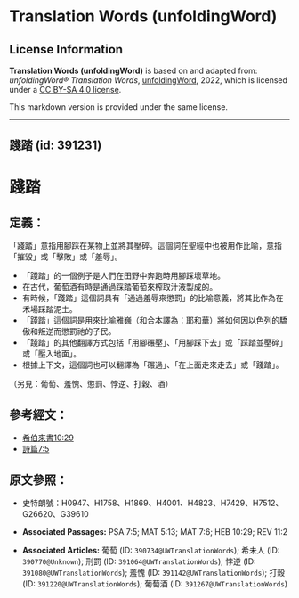 # Translation Words (unfoldingWord)

## License Information

**Translation Words (unfoldingWord)** is based on and adapted from: _unfoldingWord® Translation Words_, [unfoldingWord](https://unfoldingword.org/utw), 2022, which is licensed under a [CC BY-SA 4.0 license](https://creativecommons.org/licenses/by-sa/4.0/legalcode.en).

This markdown version is provided under the same license.



--------------------------------

## 踐踏 (id: 391231)

踐踏
==

定義：
---

「踐踏」意指用腳踩在某物上並將其壓碎。這個詞在聖經中也被用作比喻，意指「摧毀」或「擊敗」或「羞辱」。

* 「踐踏」的一個例子是人們在田野中奔跑時用腳踩壞草地。
* 在古代，葡萄酒有時是通過踩踏葡萄來榨取汁液製成的。
* 有時候，「踐踏」這個詞具有「通過羞辱來懲罰」的比喻意義，將其比作為在禾場踩踏泥土。
* 「踐踏」這個詞是用來比喻雅巍（和合本譯為：耶和華）將如何因以色列的驕傲和叛逆而懲罰祂的子民。
* 「踐踏」的其他翻譯方式包括「用腳碾壓」、「用腳踩下去」或「踩踏並壓碎」或「壓入地面」。
* 根據上下文，這個詞也可以翻譯為「碾過」、「在上面走來走去」或「踐踏」。

（另見：葡萄、羞愧、懲罰、悖逆、打穀、酒）

參考經文：
-----

* [希伯來書10:29](https://ref.ly/Heb10:29)
* [詩篇7:5](https://ref.ly/Ps7:5)

原文參照：
-----

* 史特朗號：H0947、H1758、H1869、H4001、H4823、H7429、H7512、G26620、G39610

* **Associated Passages:** PSA 7:5; MAT 5:13; MAT 7:6; HEB 10:29; REV 11:2
* **Associated Articles:** 葡萄 (ID: `390734@UWTranslationWords`); 希未人 (ID: `390770@Unknown`); 刑罰 (ID: `391064@UWTranslationWords`); 悖逆 (ID: `391080@UWTranslationWords`); 羞愧 (ID: `391142@UWTranslationWords`); 打穀 (ID: `391220@UWTranslationWords`); 葡萄酒 (ID: `391267@UWTranslationWords`)


